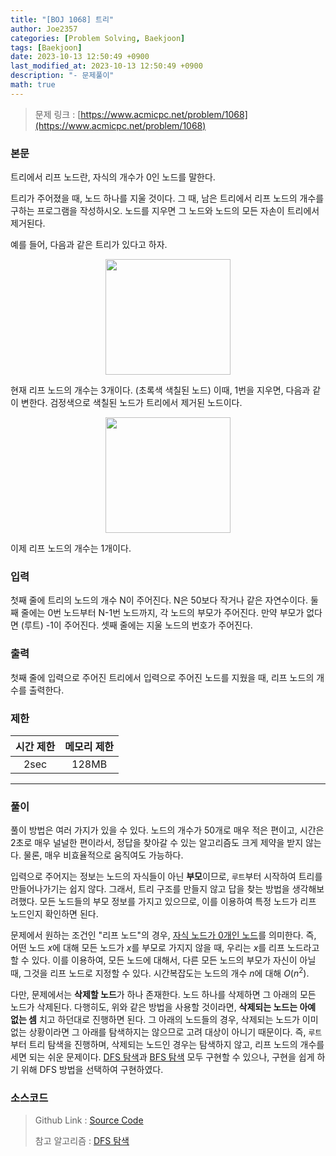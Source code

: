 ```yaml
---
title: "[BOJ 1068] 트리"
author: Joe2357
categories: [Problem Solving, Baekjoon]
tags: [Baekjoon]
date: 2023-10-13 12:50:49 +0900
last_modified_at: 2023-10-13 12:50:49 +0900
description: "- 문제풀이"
math: true
---
```


> 문제 링크 : [https://www.acmicpc.net/problem/1068](https://www.acmicpc.net/problem/1068)


### 본문

<p>트리에서 리프 노드란, 자식의 개수가 0인 노드를 말한다.</p>
<p>트리가 주어졌을 때, 노드 하나를 지울 것이다. 그 때, 남은 트리에서 리프 노드의 개수를 구하는 프로그램을 작성하시오. 노드를 지우면 그 노드와 노드의 모든 자손이 트리에서 제거된다.</p>
<p>예를 들어, 다음과 같은 트리가 있다고 하자.</p>
<p style="text-align: center"><center><img alt="" src="https://upload.acmicpc.net/560de878-d961-475e-ada4-e1f0774e5a84/-/preview/" style="width: 200px; height: 185px;"/></center></p>
<p>현재 리프 노드의 개수는 3개이다. (초록색 색칠된 노드) 이때, 1번을 지우면, 다음과 같이 변한다. 검정색으로 색칠된 노드가 트리에서 제거된 노드이다.</p>
<p style="text-align: center"><center><img alt="" src="https://upload.acmicpc.net/d46ddf4e-1b82-44cc-8c90-12f76e5bf88f/-/preview/" style="width: 200px; height: 185px;"/></center></p>
<p>이제 리프 노드의 개수는 1개이다.</p>



### 입력

<p>첫째 줄에 트리의 노드의 개수 N이 주어진다. N은 50보다 작거나 같은 자연수이다. 둘째 줄에는 0번 노드부터 N-1번 노드까지, 각 노드의 부모가 주어진다. 만약 부모가 없다면 (루트) -1이 주어진다. 셋째 줄에는 지울 노드의 번호가 주어진다.</p>



### 출력

<p>첫째 줄에 입력으로 주어진 트리에서 입력으로 주어진 노드를 지웠을 때, 리프 노드의 개수를 출력한다.</p>



### 제한

| 시간 제한 | 메모리 제한 |
| :-------: | :---------: |
| 2sec | 128MB |

---


### 풀이

풀이 방법은 여러 가지가 있을 수 있다. 노드의 개수가 50개로 매우 적은 편이고, 시간은 2초로 매우 널널한 편이라서, 정답을 찾아갈 수 있는 알고리즘도 크게 제약을 받지 않는다. 물론, 매우 비효율적으로 움직여도 가능하다.

입력으로 주어지는 정보는 노드의 자식들이 아닌 **부모**이므로, `루트`부터 시작하여 트리를 만들어나가기는 쉽지 않다. 그래서, 트리 구조를 만들지 않고 답을 찾는 방법을 생각해보려했다. 모든 노드들의 부모 정보를 가지고 있으므로, 이를 이용하여 특정 노드가 리프 노드인지 확인하면 된다.

문제에서 원하는 조건인 "리프 노드"의 경우, <u>자식 노드가 0개인 노드</u>를 의미한다. 즉, 어떤 노드 $x$에 대해 모든 노드가 $x$를 부모로 가지지 않을 때, 우리는 $x$를 리프 노드라고 할 수 있다. 이를 이용하여, 모든 노드에 대해서, 다른 모든 노드의 부모가 자신이 아닐 때, 그것을 리프 노드로 지정할 수 있다. 시간복잡도는 노드의 개수 $n$에 대해 $O(n^2)$.

다만, 문제에서는 **삭제할 노드**가 하나 존재한다. 노드 하나를 삭제하면 그 아래의 모든 노드가 삭제된다. 다행히도, 위와 같은 방법을 사용할 것이라면, **삭제되는 노드는 아예 없는 셈** 치고 하던대로 진행하면 된다. 그 아래의 노드들의 경우, 삭제되는 노드가 이미 없는 상황이라면 그 아래를 탐색하지는 않으므로 고려 대상이 아니기 때문이다. 즉, `루트`부터 트리 탐색을 진행하며, 삭제되는 노드인 경우는 탐색하지 않고, 리프 노드의 개수를 세면 되는 쉬운 문제이다. [DFS 탐색](https://en.wikipedia.org/wiki/Depth-first_search)과 [BFS 탐색](https://en.wikipedia.org/wiki/Breadth-first_search) 모두 구현할 수 있으나, 구현을 쉽게 하기 위해 DFS 방법을 선택하여 구현하였다.





### 소스코드

> Github Link : [Source Code](https://github.com/Joe2357/Baekjoon/blob/master/C/Code/1000/1068.c)
>
> 참고 알고리즘 : [DFS 탐색](https://en.wikipedia.org/wiki/Depth-first_search)

